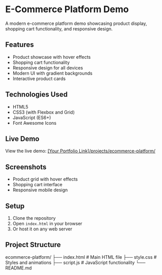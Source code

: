 # E-Commerce Platform Demo

A modern e-commerce platform demo showcasing product display, shopping cart functionality, and responsive design.

## Features
- Product showcase with hover effects
- Shopping cart functionality
- Responsive design for all devices
- Modern UI with gradient backgrounds
- Interactive product cards

## Technologies Used
- HTML5
- CSS3 (with Flexbox and Grid)
- JavaScript (ES6+)
- Font Awesome Icons

## Live Demo
View the live demo: [[Your Portfolio Link]/projects/ecommerce-platform/](http://127.0.0.1:5500/projects/ecommerce-platform/index.html)

## Screenshots
- Product grid with hover effects
- Shopping cart interface
- Responsive mobile design

## Setup
1. Clone the repository
2. Open `index.html` in your browser
3. Or host it on any web server

## Project Structure
ecommerce-platform/
├── index.html # Main HTML file
├── style.css # Styles and animations
├── script.js # JavaScript functionality
└── README.md
